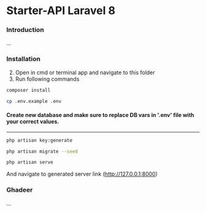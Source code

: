 # Starter-API Laravel 8

### Introduction

...

### Installation
 
2. Open in cmd or terminal app and navigate to this folder
3. Run following commands

```bash
composer install
```

```bash
cp .env.example .env
```
#### Create new database and make sure to replace DB vars in '.env' file with your correct values.
*** 

```bash
php artisan key:generate
```

```bash
php artisan migrate --seed
```

```bash
php artisan serve
```

And navigate to generated server link (http://127.0.0.1:8000)

### Ghadeer

...
